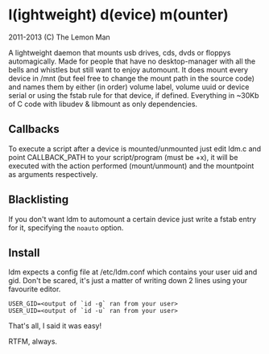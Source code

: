 l(ightweight) d(evice) m(ounter)
================================
2011-2013 (C) The Lemon Man

A lightweight daemon that mounts usb drives, cds, dvds or floppys
automagically. Made for people that have no desktop-manager with
all the bells and whistles but still want to enjoy automount.
It does mount every device in /mnt (but feel free to change the mount path
in the source code) and names them by either (in order) volume label, 
volume uuid or device serial or using the fstab rule for that device, if defined.
Everything in ~30Kb of C code with libudev & libmount as only dependencies.

Callbacks
---------
To execute a script after a device is mounted/unmounted just edit ldm.c
and point CALLBACK_PATH to your script/program (must be +x), it will be
executed with the action performed (mount/unmount) and the mountpoint as 
arguments respectively.

Blacklisting
------------
If you don't want ldm to automount a certain device just write a fstab 
entry for it, specifying the `noauto` option.

Install
-------
ldm expects a config file at /etc/ldm.conf which contains your
user uid and gid. Don't be scared, it's just a matter of writing
down 2 lines using your favourite editor.

```
USER_GID=<output of `id -g` ran from your user>
USER_UID=<output of `id -u` ran from your user>
```

That's all, I said it was easy!

RTFM, always.

